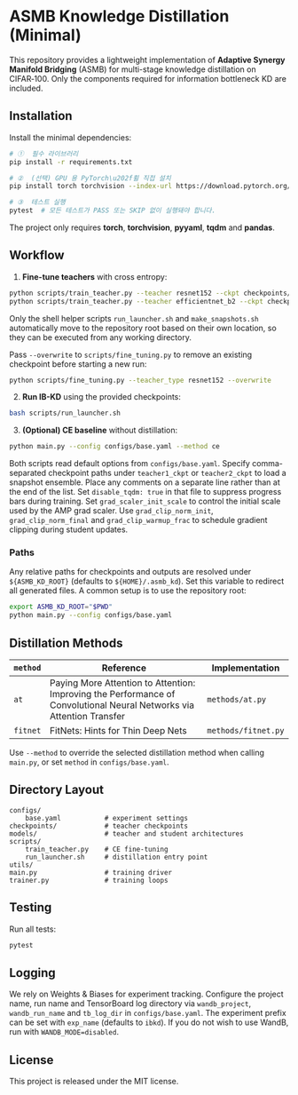 # ASMB Knowledge Distillation (Minimal)

This repository provides a lightweight implementation of **Adaptive Synergy Manifold Bridging** (ASMB) for multi-stage knowledge distillation on CIFAR‑100. Only the components required for information bottleneck KD are included.

## Installation

Install the minimal dependencies:

```bash
# ①  필수 라이브러리
pip install -r requirements.txt

# ②  (선택) GPU 용 PyTorch\u202f휠 직접 설치
pip install torch torchvision --index-url https://download.pytorch.org/whl/cu121

# ③  테스트 실행
pytest  # 모든 테스트가 PASS 또는 SKIP 없이 실행돼야 합니다.
```
The project only requires **torch**, **torchvision**, **pyyaml**, **tqdm** and **pandas**.

## Workflow

1. **Fine-tune teachers** with cross entropy:

```bash
python scripts/train_teacher.py --teacher resnet152 --ckpt checkpoints/resnet152_ft.pth
python scripts/train_teacher.py --teacher efficientnet_b2 --ckpt checkpoints/efficientnet_b2_ft.pth
```

Only the shell helper scripts `run_launcher.sh` and `make_snapshots.sh`
automatically move to the repository root based on their own location, so they
can be executed from any working directory.

Pass `--overwrite` to `scripts/fine_tuning.py` to remove an existing checkpoint
before starting a new run:

```bash
python scripts/fine_tuning.py --teacher_type resnet152 --overwrite
```

2. **Run IB-KD** using the provided checkpoints:

```bash
bash scripts/run_launcher.sh
```

3. **(Optional) CE baseline** without distillation:

```bash
python main.py --config configs/base.yaml --method ce
```

Both scripts read default options from `configs/base.yaml`.
Specify comma-separated checkpoint paths under `teacher1_ckpt` or
`teacher2_ckpt` to load a snapshot ensemble. Place any comments on a separate
line rather than at the end of the list.
Set `disable_tqdm: true` in that file to suppress progress bars during training.
Set `grad_scaler_init_scale` to control the initial scale used by the AMP grad
scaler.
Use `grad_clip_norm_init`, `grad_clip_norm_final` and
`grad_clip_warmup_frac` to schedule gradient clipping during student updates.

### Paths

Any relative paths for checkpoints and outputs are resolved under
``${ASMB_KD_ROOT}`` (defaults to ``${HOME}/.asmb_kd``). Set this variable to
redirect all generated files. A common setup is to use the repository root:

```bash
export ASMB_KD_ROOT="$PWD"
python main.py --config configs/base.yaml
```

## Distillation Methods

| `method` | Reference | Implementation |
|---------|-----------|----------------|
| `at` | Paying More Attention to Attention: Improving the Performance of Convolutional Neural Networks via Attention Transfer | `methods/at.py` |
| `fitnet` | FitNets: Hints for Thin Deep Nets | `methods/fitnet.py` |

Use `--method` to override the selected distillation method when calling `main.py`,
or set `method` in `configs/base.yaml`.

## Directory Layout

```
configs/
    base.yaml           # experiment settings
checkpoints/            # teacher checkpoints
models/                 # teacher and student architectures
scripts/
    train_teacher.py    # CE fine-tuning
    run_launcher.sh     # distillation entry point
utils/
main.py                 # training driver
trainer.py              # training loops
```

## Testing

Run all tests:

```bash
pytest
```

## Logging

We rely on Weights & Biases for experiment tracking.
Configure the project name, run name and TensorBoard log directory via
`wandb_project`, `wandb_run_name` and `tb_log_dir` in `configs/base.yaml`.
The experiment prefix can be set with `exp_name` (defaults to `ibkd`).
If you do not wish to use WandB, run with `WANDB_MODE=disabled`.

## License

This project is released under the MIT license.
